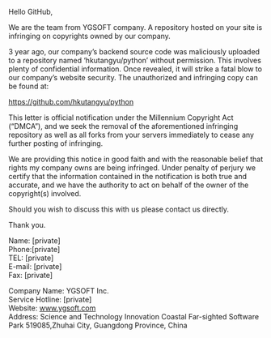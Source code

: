 Hello GitHub,

We are the team from YGSOFT company. A repository hosted on your site is infringing on copyrights owned by our company.

3 year ago, our company’s backend source code was maliciously uploaded to a repository named ‘hkutangyu/python’ without permission. This involves plenty of confidential information. Once revealed, it will strike a fatal blow to our company’s website security. The unauthorized and infringing copy can be found at:

https://github.com/hkutangyu/python

This letter is official notification under the Millennium Copyright Act (“DMCA”), and we seek the removal of the aforementioned infringing repository as well as all forks from your servers immediately to cease any further posting of infringing.

We are providing this notice in good faith and with the reasonable belief that rights my company owns are being infringed. Under penalty of perjury we certify that the information contained in the notification is both true and accurate, and we have the authority to act on behalf of the owner of the copyright(s) involved.

Should you wish to discuss this with us please contact us directly.

Thank you.

Name: [private]   
Phone:[private]  
TEL: [private]  
E-mail: [private]   
Fax: [private]  

Company Name: YGSOFT Inc.   
Service Hotline: [private]  
Website: www.ygsoft.com   
Address: Science and Technology Innovation Coastal Far-sighted Software Park 519085,Zhuhai City, Guangdong Province, China
